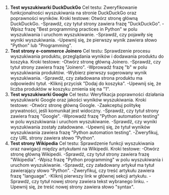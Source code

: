 1. **Test wyszukiwarki DuckDuckGo**
Cel testu: Zweryfikowanie funkcjonalności wyszukiwania na stronie DuckDuckGo oraz poprawności wyników.
Kroki testowe:
Otwórz stronę główną DuckDuckGo.
-Sprawdź, czy tytuł strony zawiera frazę "DuckDuckGo".
-Wpisz frazę "Best programming practices in Python" w polu wyszukiwania i uruchom wyszukiwanie.
-Sprawdź, czy pojawiły się wyniki wyszukiwania.
-Upewnij się, że pierwszy wynik zawiera słowo "Python" lub "Programming".
2. **Test strony e-commerce Joinero**
Cel testu: Sprawdzenie procesu wyszukiwania produktu, przeglądania wyników i dodawania produktu do koszyka.
Kroki testowe:
-Otwórz stronę główną Joinero.
-Sprawdź, czy tytuł strony zawiera frazę "Joinero".
-Wprowadź frazę "b" w polu wyszukiwania produktów.
-Wybierz pierwszy sugerowany wynik wyszukiwania.
-Sprawdź, czy załadowana strona produktu ma odpowiedni tytuł.
-Kliknij przycisk "Dodaj do koszyka".
-Upewnij się, że liczba produktów w koszyku zmienia się na "1".
3. **Test wyszukiwarki Google**
Cel testu: Weryfikacja poprawności działania wyszukiwarki Google oraz jakości wyników wyszukiwania.
Kroki testowe:
-Otwórz stronę główną Google.
-Zaakceptuj politykę prywatności, jeśli komunikat jest widoczny.
-Sprawdź, czy tytuł strony zawiera frazę "Google".
-Wprowadź frazę "Python automation testing" w polu wyszukiwania i uruchom wyszukiwanie.
-Sprawdź, czy wyniki wyszukiwania zostały załadowane.
-Upewnij się, że tytuł wyników wyszukiwania zawiera frazę "Python automation testing".
-Zweryfikuj, czy URL strony zawiera słowo "Python".
4. **Test strony Wikipedia**
Cel testu: Sprawdzenie funkcji wyszukiwania oraz nawigacji między artykułami na Wikipedii.
Kroki testowe:
-Otwórz stronę główną Wikipedii.
-Sprawdź, czy tytuł strony zawiera frazę "Wikipedia".
-Wpisz frazę "Python programming" w polu wyszukiwania i uruchom wyszukiwanie.
-Sprawdź, czy załadowany artykuł ma tytuł zawierający słowo "Python".
-Zweryfikuj, czy treść artykułu zawiera frazę "language".
-Kliknij pierwszy link w głównej sekcji artykułu.
-Sprawdź, czy tytuł nowej strony zawiera tekst wybranego linku.
-Upewnij się, że treść nowej strony zawiera słowo "syntax".